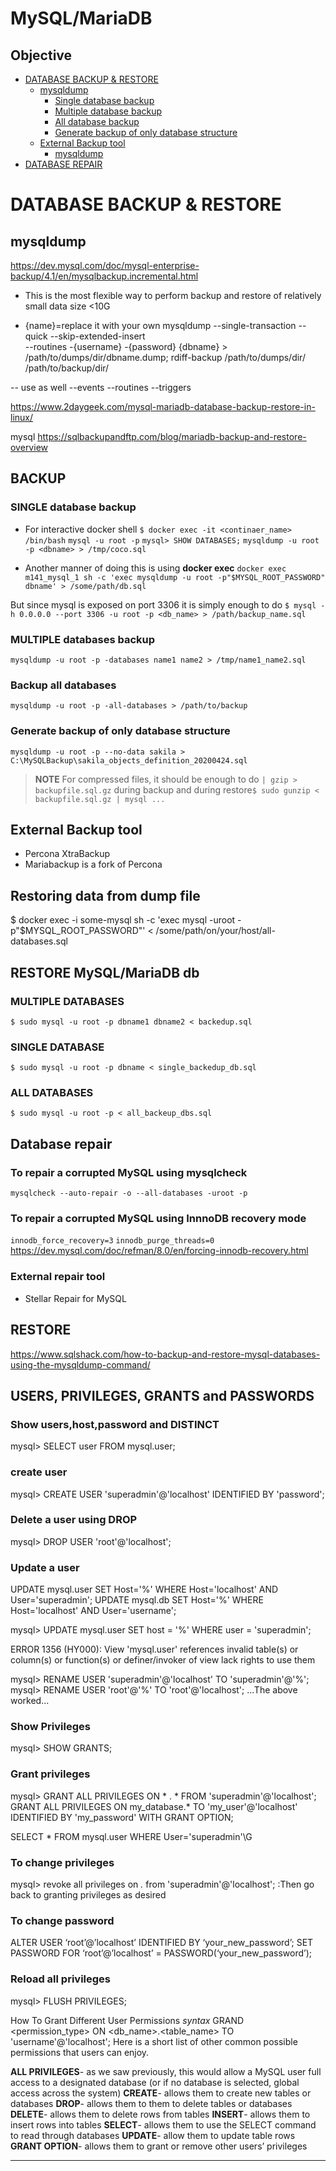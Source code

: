 # MySQL/MariaDB

## Objective
- [DATABASE BACKUP & RESTORE](#database_backup_and_restore)
  * [mysqldump](#mysqldump)
    * [Single database backup](#SINGLE)
    * [Multiple database backup](#MULTIPLE)
    * [All database backup](#ALL)
    * [Generate backup of only database structure](#only_database_structure)
  * [External Backup tool](#External_Backup_tool)
    * [mysqldump](#mysqldump)
- [DATABASE REPAIR](#database_repair)

# <a name="database_backup_and_restore"></a>DATABASE BACKUP & RESTORE
##  <a name="mysqldump"></a>mysqldump
https://dev.mysql.com/doc/mysql-enterprise-backup/4.1/en/mysqlbackup.incremental.html

- This is the most flexible way to perform backup and restore of relatively small data size <10G

* {name}=replace it with your own
mysqldump --single-transaction --quick --skip-extended-insert \
  --routines -{username} -{password} {dbname} > /path/to/dumps/dir/dbname.dump;
rdiff-backup /path/to/dumps/dir/ /path/to/backup/dir/

-- use as well --events --routines --triggers

https://www.2daygeek.com/mysql-mariadb-database-backup-restore-in-linux/

mysql
https://sqlbackupandftp.com/blog/mariadb-backup-and-restore-overview

## BACKUP


### <a name="SINGLE">__SINGLE__ database backup
- For interactive docker shell
`$ docker exec -it <continaer_name> /bin/bash`
`mysql -u root -p`
`mysql> SHOW DATABASES;`
`mysqldump -u root -p <dbname> > /tmp/coco.sql`


- Another manner of doing this is using **docker exec**
`docker exec m141_mysql_1 sh -c 'exec mysqldump -u root -p"$MYSQL_ROOT_PASSWORD" dbname' > /some/path/db.sql`

But since mysql is exposed on port 3306 it is simply enough to do
`$ mysql -h 0.0.0.0 --port 3306 -u root -p <db_name> > /path/backup_name.sql`


### <a name="MULTIPLE">__MULTIPLE__ databases backup
`mysqldump -u root -p -databases name1 name2 > /tmp/name1_name2.sql`

### <a name="ALL">Backup __all__ databases
`mysqldump -u root -p -all-databases > /path/to/backup`

### <a name="only_database_structure">Generate backup of only database structure
`mysqldump -u root -p --no-data sakila > C:\MySQLBackup\sakila_objects_definition_20200424.sql`

> **NOTE** For compressed files,
it should be enough to do `| gzip > backupfile.sql.gz` during backup and
during restore`$ sudo gunzip < backupfile.sql.gz | mysql ... `

## <a name="External_Backup_tool"></a> External Backup tool
* Percona XtraBackup
* Mariabackup is a fork of Percona


## Restoring data from dump file
$ docker exec -i some-mysql sh -c 'exec mysql -uroot -p"$MYSQL_ROOT_PASSWORD"' < /some/path/on/your/host/all-databases.sql


## RESTORE MySQL/MariaDB db
### __MULTIPLE__ DATABASES
`$ sudo mysql -u root -p dbname1 dbname2 < backedup.sql`

### __SINGLE__ DATABASE
`$ sudo mysql -u root -p dbname < single_backedup_db.sql`

### __ALL__ DATABASES
`$ sudo mysql -u root -p < all_backeup_dbs.sql`

## <a name="database_repair"></a> Database repair

### To repair a corrupted MySQL using mysqlcheck
`mysqlcheck --auto-repair -o --all-databases -uroot -p`


### To repair a corrupted MySQL using InnnoDB recovery mode
`innodb_force_recovery=3`
`innodb_purge_threads=0`
https://dev.mysql.com/doc/refman/8.0/en/forcing-innodb-recovery.html

### External repair tool
* Stellar Repair for MySQL



## RESTORE
https://www.sqlshack.com/how-to-backup-and-restore-mysql-databases-using-the-mysqldump-command/

## USERS, PRIVILEGES, GRANTS and PASSWORDS
### Show users,host,password and DISTINCT
mysql> SELECT user FROM mysql.user;
### create user
mysql> CREATE USER 'superadmin'@'localhost' IDENTIFIED BY 'password';
### Delete a user using DROP
mysql> DROP USER 'root'@'localhost';
### Update a user
UPDATE mysql.user SET Host='%' WHERE Host='localhost' AND User='superadmin';
UPDATE mysql.db SET Host='%' WHERE Host='localhost' AND User='username';

mysql> UPDATE mysql.user SET host = '%' WHERE user = 'superadmin';

ERROR 1356 (HY000): View 'mysql.user' references invalid table(s) or column(s) or function(s) or definer/invoker of view lack rights to use them

mysql> RENAME USER 'superadmin'@'localhost' TO 'superadmin'@'%';
mysql> RENAME USER 'root'@'%' TO 'root'@'localhost';
...The above worked...

### Show Privileges
mysql> SHOW GRANTS;
### Grant privileges
mysql> GRANT ALL PRIVILEGES ON * . * FROM 'superadmin'@'localhost';
GRANT ALL PRIVILEGES
       ON my_database.*
       TO 'my_user'@'localhost'
       IDENTIFIED BY 'my_password'
       WITH GRANT OPTION;

SELECT * FROM mysql.user WHERE User='superadmin'\G

### To change privileges
mysql> revoke all privileges on *.* from 'superadmin'@'localhost';
:Then go back to granting privileges as desired

### To change password
ALTER USER ‘root’@’localhost’ IDENTIFIED BY ‘your_new_password’;
SET PASSWORD FOR ‘root’@’localhost’ = PASSWORD(‘your_new_password’);


### Reload all privileges
mysql> FLUSH PRIVILEGES;

How To Grant Different User Permissions
_syntax_ GRAND <permission_type> ON <db_name>.<table_name> TO 'username'@'localhost';
Here is a short list of other common possible permissions that users can enjoy.

__ALL PRIVILEGES__- as we saw previously, this would allow a MySQL user full access to a designated database (or if no database is selected, global access across the system)
__CREATE__- allows them to create new tables or databases
__DROP__- allows them to them to delete tables or databases
__DELETE__- allows them to delete rows from tables
__INSERT__- allows them to insert rows into tables
__SELECT__- allows them to use the SELECT command to read through databases
__UPDATE__- allow them to update table rows
__GRANT OPTION__- allows them to grant or remove other users’ privileges

-------------
